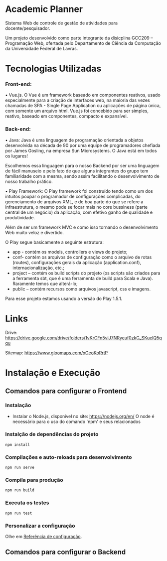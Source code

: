 # Academic Planner

Sistema Web de controle de gestão de atividades para docente/pesquisador.

Um projeto desenvolvido como parte integrante da disicplina GCC209 – Programação Web, ofertada pelo Departamento de Ciência da Computação da Universidade Federal de Lavras.


# Tecnologias Utilizadas

###	Front-end: 
• Vue.js. O Vue é um framework baseado em componentes reativos, usado especialmente para a criação de interfaces web, na maioria das vezes chamadas de SPA - Single Page Application ou aplicações de página única, com somente um arquivo html. Vue.js foi concebido para ser simples, reativo, baseado em componentes, compacto e expansível. 


###	Back-end: 
• Java: Java é uma linguagem de programação orientada a objetos desenvolvida na década de 90 por uma equipe de programadores chefiada por James Gosling, na empresa Sun Microsystems. O Java está em todos os lugares!

Escolhemos essa linguagem para o nosso Backend por ser uma linguagem de fácil manuseio e pelo fato de que alguns integrantes do grupo tem familiaridade com a mesma, sendo assim facilitando o desenvolvimento de nosso trabalho prático.

• Play Framework: O Play framework foi construído tendo como um dos intuitos poupar o programador de configurações complicadas, do gerenciamento de arquivos XML, e de boa parte do que se refere a infraestrutura, o mesmo pode se focar mais no core bussiness (parte central de um negócio) da aplicação, com efetivo ganho de qualidade e produtividade.

Além de ser um framework MVC e como isso tornando o desenvolvimento Web muito veloz e divertido.

O Play segue basicamente a seguinte estrutura:
  - app - contém os models, controllers e views do projeto;
  - conf- contém os arquivos de configuração como o arquivo de rotas (routes), configurações gerais da aplicação (application.conf), internacionalização, etc.;
  - project – contém os build scripts do projeto (os scripts são criados para a ferramenta sbt, que é uma ferramenta de build para Scala e Java). Raramente temos que alterá-lo;
  - public – contém recursos como arquivos javascript, css e imagens.

Para esse projeto estamos usando a versão do Play 1.5.1.


# Links

Drive: https://drive.google.com/drive/folders/1vKrCFn5vlJ7NRyeuf0zkG_SKuelQ5qqu

Sitemap: https://www.gloomaps.com/xGeoKoRrtP

# Instalação e Execução

## Comandos para configurar o Frontend

### Instalação

- Instalar o Node.js, disponível no site: https://nodejs.org/en/
  O node é necessário para o uso do comando 'npm' e seus relacionados

### Instalção de dependências do projeto
```
npm install
```

### Compilações e auto-reloads para desenvolvimento
```
npm run serve
```

### Compila para produção
```
npm run build
```

### Executa os testes
```
npm run test
```

### Personalizar a configuração
Olhe em [Referência de configuração](https://cli.vuejs.org/config/).

## Comandos para configurar o Backend
